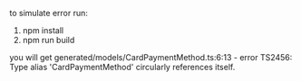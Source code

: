 to simulate error run:

1.  npm install
2.  npm run build

you will get generated/models/CardPaymentMethod.ts:6:13 - error TS2456: Type alias 'CardPaymentMethod' circularly references itself.